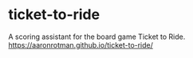 # ticket-to-ride
A scoring assistant for the board game Ticket to Ride.
https://aaronrotman.github.io/ticket-to-ride/
